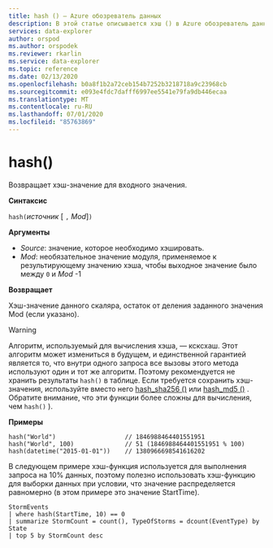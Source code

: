 ```yaml
---
title: hash () — Azure обозреватель данных
description: В этой статье описывается хэш () в Azure обозреватель данных.
services: data-explorer
author: orspod
ms.author: orspodek
ms.reviewer: rkarlin
ms.service: data-explorer
ms.topic: reference
ms.date: 02/13/2020
ms.openlocfilehash: b0a8f1b2a72ceb154b7252b3218718a9c23968cb
ms.sourcegitcommit: e093e4fdc7dafff6997ee5541e79fa9db446ecaa
ms.translationtype: MT
ms.contentlocale: ru-RU
ms.lasthandoff: 07/01/2020
ms.locfileid: "85763869"
---
```

# <a name="hash"></a>hash()

Возвращает хэш-значение для входного значения.

**Синтаксис**

`hash(`*источник* [ `,` *Mod*]`)`

**Аргументы**

* *Source*: значение, которое необходимо хэшировать.
* *Mod*: необязательное значение модуля, применяемое к результирующему значению хэша, чтобы выходное значение было между `0` и *Mod* -1

**Возвращает**

Хэш-значение данного скаляра, остаток от деления заданного значения Mod (если указано).

> [!WARNING]
> Алгоритм, используемый для вычисления хэша, — ксксхаш.
> Этот алгоритм может измениться в будущем, и единственной гарантией является то, что внутри одного запроса все вызовы этого метода используют один и тот же алгоритм.
> Поэтому рекомендуется не хранить результаты `hash()` в таблице. Если требуется сохранить хэш-значения, используйте вместо него [hash_sha256 ()](./sha256hashfunction.md) или [hash_md5 ()](./md5hashfunction.md) . Обратите внимание, что эти функции более сложны для вычисления, чем `hash()` ).

**Примеры**

```kusto
hash("World")                   // 1846988464401551951
hash("World", 100)              // 51 (1846988464401551951 % 100)
hash(datetime("2015-01-01"))    // 1380966698541616202
```

В следующем примере хэш-функция используется для выполнения запроса на 10% данных, поэтому полезно использовать хэш-функцию для выборки данных при условии, что значение распределяется равномерно (в этом примере это значение StartTime).

<!-- csl: https://help.kusto.windows.net:443/Samples -->
```kusto
StormEvents 
| where hash(StartTime, 10) == 0
| summarize StormCount = count(), TypeOfStorms = dcount(EventType) by State 
| top 5 by StormCount desc
```
